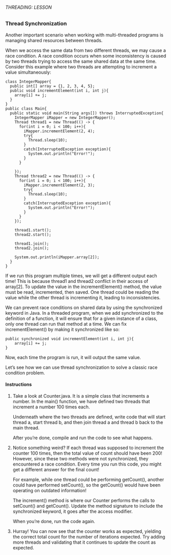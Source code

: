 ###### THREADING: LESSON

### Thread Synchronization

Another important scenario when working with multi-threaded programs is managing shared resources between threads.

When we access the same data from two different threads, we may cause a race condition. A race condition occurs when some inconsistency is caused by two threads trying to access the same shared data at the same time. Consider this example where two threads are attempting to increment a value simultaneously:
```
class IntegerMapper{
  public int[] array = {1, 2, 3, 4, 5};    
  public void incrementElement(int i, int j){
    array[i] += j;
  }   
}
public class Main{
  public static void main(String args[]) throws InterruptedException{
    IntegerMapper iMapper = new IntegerMapper();
    Thread thread1 = new Thread(() -> {
      for(int i = 0; i < 100; i++){
        iMapper.incrementElement(2, 4);
        try{
          Thread.sleep(10);
        }
        catch(InterruptedException exception){
          System.out.println("Error!");
        }
      }
 
    });
    Thread thread2 = new Thread(() -> {
      for(int i = 0; i < 100; i++){
        iMapper.incrementElement(2, 3);
        try{
          Thread.sleep(10);
        }
        catch(InterruptedException exception){
          System.out.println("Error!");
        }
      }
    });
 
    thread1.start();
    thread2.start();
 
    thread1.join();
    thread2.join();
 
    System.out.println(iMapper.array[2]);
  }
}
```
If we run this program multiple times, we will get a different output each time! This is because thread1 and thread2 conflict in their access of array[2]. To update the value in the incrementElement() method, the value must be read, incremented, then saved. One thread could be reading the value while the other thread is incrementing it, leading to inconsistencies.

We can prevent race conditions on shared data by using the synchronized keyword in Java. In a threaded program, when we add synchronized to the definition of a function, it will ensure that for a given instance of a class, only one thread can run that method at a time. We can fix incrementElement() by making it synchronized like so:
```
public synchronized void incrementElement(int i, int j){
    array[i] += j;
}
```
Now, each time the program is run, it will output the same value.

Let’s see how we can use thread synchronization to solve a classic race condition problem.

#### Instructions

1. Take a look at Counter.java. It is a simple class that increments a number. In the main() function, we have defined two threads that increment a number 100 times each.

    Underneath where the two threads are defined, write code that will start thread a, start thread b, and then join thread a and thread b back to the main thread.

    After you’re done, compile and run the code to see what happens.
    
2. Notice something weird? If each thread was supposed to increment the counter 100 times, then the total value of count should have been 200! However, since these two methods were not synchronized, they encountered a race condition. Every time you run this code, you might get a different answer for the final count!

    For example, while one thread could be performing getCount(), another could have performed setCount(), so the getCount() would have been operating on outdated information!

    The increment() method is where our Counter performs the calls to setCount() and getCount(). Update the method signature to include the synchronized keyword, it goes after the access modifier.

    When you’re done, run the code again.

3. Hurray! You can now see that the counter works as expected, yielding the correct total count for the number of iterations expected. Try adding more threads and validating that it continues to update the count as expected.